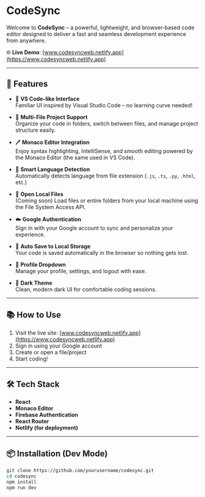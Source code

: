 # CodeSync

Welcome to **CodeSync** – a powerful, lightweight, and browser-based code editor designed to deliver a fast and seamless development experience from anywhere.

🌐 **Live Demo**: [www.codesyncweb.netlify.app](https://www.codesyncweb.netlify.app)

---

## 🚀 Features

- 🔧 **VS Code-like Interface**  
  Familiar UI inspired by Visual Studio Code – no learning curve needed!

- 📂 **Multi-File Project Support**  
  Organize your code in folders, switch between files, and manage project structure easily.

- 🖊️ **Monaco Editor Integration**  
  Enjoy syntax highlighting, IntelliSense, and smooth editing powered by the Monaco Editor (the same used in VS Code).

- 🧠 **Smart Language Detection**  
  Automatically detects language from file extension (`.js`, `.ts`, `.py`, `.html`, etc.)

- 📁 **Open Local Files**  
  (Coming soon) Load files or entire folders from your local machine using the File System Access API.

- ☁️ **Google Authentication**  
  Sign in with your Google account to sync and personalize your experience.

- 💾 **Auto Save to Local Storage**  
  Your code is saved automatically in the browser so nothing gets lost.

- 👤 **Profile Dropdown**  
  Manage your profile, settings, and logout with ease.

- 🎨 **Dark Theme**  
  Clean, modern dark UI for comfortable coding sessions.

---

## 📚 How to Use

1. Visit the live site: [www.codesyncweb.netlify.app](https://www.codesyncweb.netlify.app)
2. Sign in using your Google account
3. Create or open a file/project
4. Start coding!

---

## 🛠️ Tech Stack

- **React**  
- **Monaco Editor**  
- **Firebase Authentication**  
- **React Router**  
- **Netlify (for deployment)**

---

## 📦 Installation (Dev Mode)

```bash
git clone https://github.com/yourusername/codesync.git
cd codesync
npm install
npm run dev
